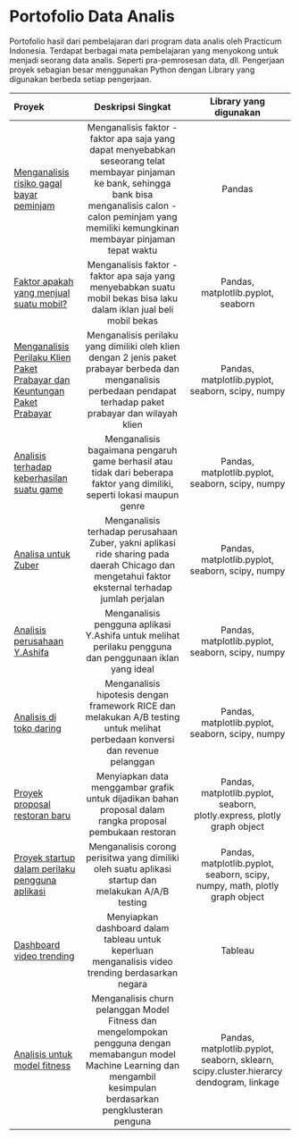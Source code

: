 # Portofolio Data Analis

Portofolio hasil dari pembelajaran dari program data analis oleh Practicum Indonesia. Terdapat berbagai mata pembelajaran yang menyokong untuk menjadi seorang data analis. Seperti pra-pemrosesan data, dll. Pengerjaan proyek sebagian besar menggunakan Python dengan Library yang digunakan  berbeda setiap pengerjaan.





| Proyek            |Deskripsi Singkat              |Library yang digunakan                    |
| :-------------------- | :---------------------: |:---------------------------:|
|     [Menganalisis risiko gagal bayar peminjam](https://github.com/hantaff197/data-analis-portofolio/tree/main/Sprint%201)     |     Menganalisis faktor - faktor apa saja yang dapat menyebabkan seseorang telat membayar pinjaman ke bank, sehingga bank bisa menganalisis calon - calon peminjam yang memiliki kemungkinan membayar pinjaman tepat waktu    |      Pandas         |
|     [Faktor apakah yang menjual suatu mobil?](https://github.com/hantaff197/data-analis-portofolio/tree/main/Sprint%202)     |     Menganalisis faktor - faktor apa saja yang menyebabkan suatu mobil bekas bisa laku dalam iklan jual beli mobil bekas   |      Pandas, matplotlib.pyplot, seaborn         |
|     [Menganalisis Perilaku Klien Paket Prabayar dan Keuntungan Paket Prabayar](https://github.com/hantaff197/data-analis-portofolio/tree/main/Sprint%203)     |     Menganalisis perilaku yang dimiliki oleh klien dengan 2 jenis paket prabayar berbeda dan menganalisis perbedaan pendapat terhadap paket prabayar dan wilayah klien  |      Pandas, matplotlib.pyplot, seaborn, scipy, numpy         |
|     [Analisis terhadap keberhasilan suatu game](https://github.com/hantaff197/data-analis-portofolio/tree/main/Sprint%204)     |     Menganalisis bagaimana pengaruh game berhasil atau tidak dari beberapa faktor yang dimiliki, seperti lokasi maupun genre  |      Pandas, matplotlib.pyplot, seaborn, scipy, numpy         |
|     [Analisa untuk Zuber](https://github.com/hantaff197/data-analis-portofolio/tree/main/Sprint%205)     |     Menganalisis terhadap perusahaan Zuber, yakni aplikasi ride sharing pada daerah Chicago dan mengetahui faktor eksternal terhadap jumlah perjalan   |      Pandas, matplotlib.pyplot, seaborn, scipy, numpy         |
|     [Analisis perusahaan Y.Ashifa](https://github.com/hantaff197/data-analis-portofolio/tree/main/Sprint%206)     |     Menganalisis pengguna aplikasi Y.Ashifa untuk melihat perilaku pengguna dan penggunaan iklan yang ideal   |      Pandas, matplotlib.pyplot, seaborn, scipy, numpy         |
|     [Analisis di toko daring](https://github.com/hantaff197/data-analis-portofolio/tree/main/Sprint%207)     |     Menganalisis hipotesis dengan framework RICE dan melakukan A/B testing untuk melihat perbedaan konversi dan revenue pelanggan   |      Pandas, matplotlib.pyplot, seaborn, scipy, numpy         |
|     [Proyek proposal restoran baru](https://github.com/hantaff197/data-analis-portofolio/tree/main/Sprint%208)     |     Menyiapkan data menggambar grafik untuk dijadikan bahan proposal dalam rangka proposal pembukaan restoran   |      Pandas, matplotlib.pyplot, seaborn, plotly.express, plotly graph object       |
|     [Proyek startup dalam perilaku pengguna aplikasi](https://github.com/hantaff197/data-analis-portofolio/tree/main/Sprint%209)     |     Menganalisis corong perisitwa yang dimiliki oleh suatu aplikasi startup dan melakukan A/A/B testing   |      Pandas, matplotlib.pyplot, seaborn, scipy, numpy, math, plotly graph object       |
|     [Dashboard video trending](https://github.com/hantaff197/data-analis-portofolio/tree/main/Sprint%2010)     |Menyiapkan dashboard dalam tableau untuk keperluan menganalisis video trending berdasarkan negara   |     Tableau       |
|     [Analisis untuk model fitness](https://github.com/hantaff197/data-analis-portofolio/tree/main/Sprint%2011)     |     Menganalisis churn pelanggan Model Fitness dan mengelompokan pengguna dengan memabangun model Machine Learning dan mengambil kesimpulan berdasarkan pengklusteran penguna   |      Pandas, matplotlib.pyplot, seaborn, sklearn, scipy.cluster.hierarcy dendogram, linkage       |

